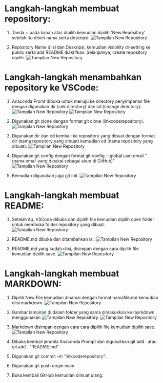 # Langkah-langkah membuat repository:
1. Tanda + pada kanan atas dipilih kemudian dipilih 'New Repository' setelah itu diberi nama serta deskripsi.
![Tampilan New Repository](images/newrepository.png)

2. Repository Name diisi dan Deskripsi, kemudian visibility di-setting ke public serta add README diaktifkan. Selanjutnya, create repository dipilih.
![Tampilan New Repository](images/createrepository)

# Langkah-langkah menambahkan repository ke VSCode:
1. Anaconda Promt dibuka untuk menuju ke directory penyimpanan file dengan digunakan dir (cek directory) dan cd (change directory).
![Tampilan New Repository](images/dircd.png)
![Tampilan New Repository](images/dircd2.png)

2. Digunakan git clone dengan format git clone (linkcoderepository).
![Tampilan New Repository](images/gitclone.png)

3. Digunakan dir dan cd kembali ke repository yang dibuat dengan format dir (nama repository yang dibuat) kemudian cd (nama repository yang dibuat).
![Tampilan New Repository](images/dircd3.png)

4. Digunakan git config dengan format git config --global user.email "(nama email yang dipakai sebagai akun di GitHub)"
![Tampilan New Repository](images/gitconfig.png)

5. Kemudian digunakan juga git init.
![Tampilan New Repository](images/gitinit.png)

# Langkah-langkah membuat README:
1. Setelah itu, VSCode dibuka dan dipilih file kemudian dipilih open folder untuk membuka folder repository yang dibuat.
![Tampilan New Repository](images/openfolder.png)


2. README.md dibuka dan ditambahkan isi.
![Tampilan New Repository](images/isi.png)

3. README.md yang sudah diisi, disimpan dengan cara dipilih file kemudian dipilih save.
![Tampilan New Repository](images/save.png)

# Langkah-langkah membuat MARKDOWN:
1. Dipilih New File kemudian dinamai dengan format namafile.md kemudian diisi markdown.
![Tampilan New Repository](images/naming.png)

2. Gambar lampiran di dalam folder yang sama dimasukkan ke markdown menggunakan ![Tampilan New Repository](images/namafilegambar).
![Tampilan New Repository](images/naming2.png)

3. Markdown disimpan dengan cara cara dipilih file kemudian dipilih save.
![Tampilan New Repository](images/save2.png)

4. Dibuka kembali jendela Anaconda Prompt dan digunakkan git add . atau git add . "README.md".

5. Digunakan git commit -m "linkcoderepository".

6. Digunakan git push origin main.

7. Buka kembali GitHub kemudian dimuat ulang.